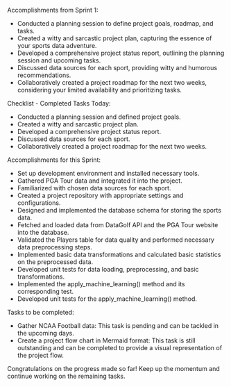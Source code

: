 Accomplishments from Sprint 1:
- Conducted a planning session to define project goals, roadmap, and tasks.
- Created a witty and sarcastic project plan, capturing the essence of your sports data adventure.
- Developed a comprehensive project status report, outlining the planning session and upcoming tasks.
- Discussed data sources for each sport, providing witty and humorous recommendations.
- Collaboratively created a project roadmap for the next two weeks, considering your limited availability and prioritizing tasks.

Checklist - Completed Tasks Today:
- Conducted a planning session and defined project goals.
- Created a witty and sarcastic project plan.
- Developed a comprehensive project status report.
- Discussed data sources for each sport.
- Collaboratively created a project roadmap for the next two weeks.

Accomplishments for this Sprint:

- Set up development environment and installed necessary tools.
- Gathered PGA Tour data and integrated it into the project.
- Familiarized with chosen data sources for each sport.
- Created a project repository with appropriate settings and configurations.
- Designed and implemented the database schema for storing the sports data.
- Fetched and loaded data from DataGolf API and the PGA Tour website into the database.
- Validated the Players table for data quality and performed necessary data preprocessing steps.
- Implemented basic data transformations and calculated basic statistics on the preprocessed data.
- Developed unit tests for data loading, preprocessing, and basic transformations.
- Implemented the apply_machine_learning() method and its corresponding test.
- Developed unit tests for the apply_machine_learning() method.

Tasks to be completed:

- Gather NCAA Football data: This task is pending and can be tackled in the upcoming days.
- Create a project flow chart in Mermaid format: This task is still outstanding and can be completed to provide a visual representation of the project flow.

Congratulations on the progress made so far! Keep up the momentum and continue working on the remaining tasks.
